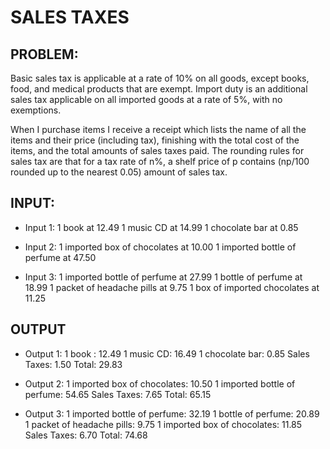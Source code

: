 # SALES TAXES 

## PROBLEM:

Basic sales tax is applicable at a rate of 10% on all goods, except books, food, and medical products that are exempt. Import duty is an additional sales tax applicable on all imported goods at a rate of 5%, with no exemptions. 

 
When I purchase items I receive a receipt which lists the name of all the items and their price (including tax), finishing with the total cost of the items, and the total amounts of sales taxes paid. The rounding rules for sales tax are that for a tax rate of n%, a shelf price of p contains (np/100 rounded up to the nearest 0.05) amount of sales tax. 


## INPUT: 

- Input 1: 
1 book at 12.49 
1 music CD at 14.99 
1 chocolate bar at 0.85 

- Input 2: 
1 imported box of chocolates at 10.00 
1 imported bottle of perfume at 47.50 

- Input 3: 
1 imported bottle of perfume at 27.99 
1 bottle of perfume at 18.99 
1 packet of headache pills at 9.75
1 box of imported chocolates at 11.25 

## OUTPUT 

- Output 1: 
1 book : 12.49 
1 music CD: 16.49 
1 chocolate bar: 0.85 
Sales Taxes: 1.50 
Total: 29.83  

- Output 2: 
1 imported box of chocolates: 10.50 
1 imported bottle of perfume: 54.65 
Sales Taxes: 7.65 
Total: 65.15 

- Output 3: 
1 imported bottle of perfume: 32.19 
1 bottle of perfume: 20.89 
1 packet of headache pills: 9.75 
1 imported box of chocolates: 11.85 
Sales Taxes: 6.70 
Total: 74.68 